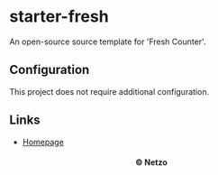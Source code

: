 # starter-fresh

An open-source source template for 'Fresh Counter'.

## Configuration

This project does not require additional configuration.

## Links

- [Homepage](https://app.netzo.io/templates/starter-fresh)

<div align="center">
  <h4>© Netzo</h4>
</div>
